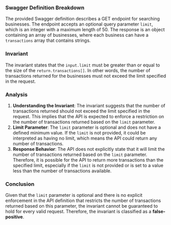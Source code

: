 ### Swagger Definition Breakdown
The provided Swagger definition describes a GET endpoint for searching businesses. The endpoint accepts an optional query parameter `limit`, which is an integer with a maximum length of 50. The response is an object containing an array of businesses, where each business can have a `transactions` array that contains strings.

### Invariant
The invariant states that the `input.limit` must be greater than or equal to the size of the `return.transactions[]`. In other words, the number of transactions returned for the businesses must not exceed the limit specified in the request.

### Analysis
1. **Understanding the Invariant**: The invariant suggests that the number of transactions returned should not exceed the limit specified in the request. This implies that the API is expected to enforce a restriction on the number of transactions returned based on the `limit` parameter.
2. **Limit Parameter**: The `limit` parameter is optional and does not have a defined minimum value. If the `limit` is not provided, it could be interpreted as having no limit, which means the API could return any number of transactions.
3. **Response Behavior**: The API does not explicitly state that it will limit the number of transactions returned based on the `limit` parameter. Therefore, it is possible for the API to return more transactions than the specified limit, especially if the `limit` is not provided or is set to a value less than the number of transactions available.

### Conclusion
Given that the `limit` parameter is optional and there is no explicit enforcement in the API definition that restricts the number of transactions returned based on this parameter, the invariant cannot be guaranteed to hold for every valid request. Therefore, the invariant is classified as a **false-positive**.
